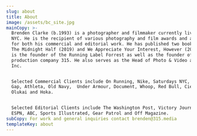 ```yaml
---
slug: about
title: About
image: /assets/bc_site.jpg
mainCopy: >-
  Brenden Clarke (b.1993) is a photographer and filmmaker currently living in
  NYC. He is the recipient of various photography and film awards and accolades
  for both his commercial and editorial work. He has published two books, Above
  The Midnight Half (2019) and We Appreciate Your Interest, However (2021). He
  is the founder of the Running Label Forrest as well as the founder of the the
  production company 315. He also serves as the Head of Photo & Video at Gap
  Inc.


  Selected Commercial Clients include On Running, Nike, Saturdays NYC, Leica,
  Gap, Athleta, Old Navy,  Under Armour, Document, Whoop, Red Bull, Ciele,
  Olukai and Hoka.


  Selected Editorial Clients include The Washington Post, Victory Journal, CNN,
  ESPN, ABC, Sports Illustrated, Gear Patrol and Off Magazine.
subCopy: For work and general inquiries contact brenden@315.media
templateKey: about
---
```


